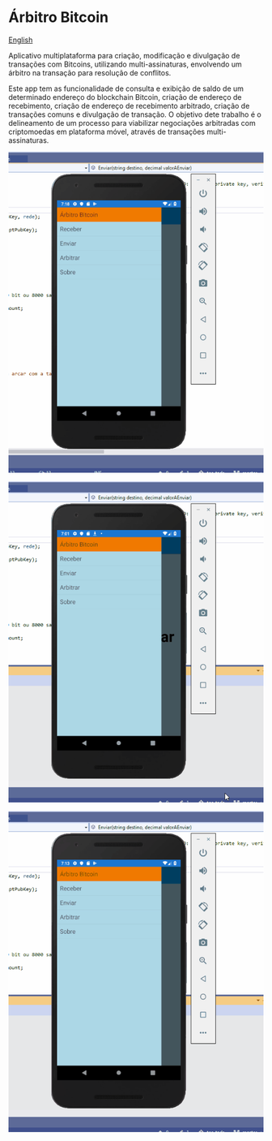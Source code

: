 # Árbitro Bitcoin

[English](docs/readme-en.md)

Aplicativo multiplataforma para criação, modificação e divulgação de transações com Bitcoins, utilizando multi-assinaturas, envolvendo um árbitro na transação para resolução de conflitos. 

Este app tem as funcionalidade de consulta e exibição de saldo de um determinado endereço do blockchain Bitcoin, criação de endereço de recebimento, criação de endereço de recebimento arbitrado, criação de transações comuns e divulgação de transação. O objetivo dete trabalho é o delineamento de um processo para viabilizar negociações arbitradas com criptomoedas em plataforma móvel, através de transações multi-assinaturas.

![enviar](docs/images/enviar.gif)

![receber1.gif](docs/images/receber1.gif)

![receber2.gif](docs/images/receber2.gif)
